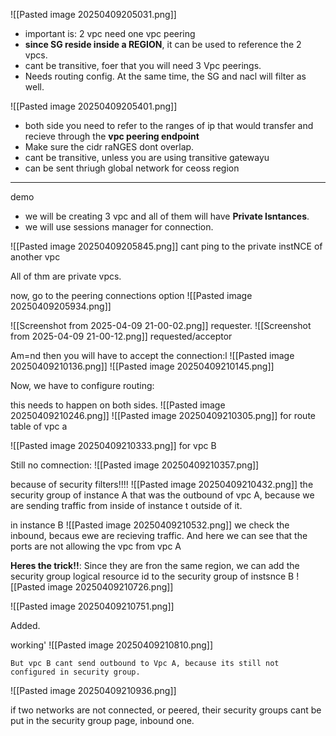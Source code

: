 ![[Pasted image 20250409205031.png]]
- important is: 2 vpc need one vpc peering
- **since SG reside inside a REGION**, it can be used to reference the 2 vpcs.
- cant be transitive, foer that you will need 3 Vpc peerings.
- Needs routing config. At the same time, the SG and nacl will filter as well.

![[Pasted image 20250409205401.png]]
- both side you need to refer to the ranges of ip that would transfer and recieve through the **vpc peering endpoint**
- Make sure the cidr raNGES dont overlap.
- cant be transitive, unless you are using transitive gatewayu
- can be sent thriugh global network for ceoss region

---
 demo
 - we will be creating 3 vpc and all of them will have **Private Isntances**.
 - we will use sessions manager for connection.

![[Pasted image 20250409205845.png]]
cant ping to the private instNCE of another vpc


All of thm are private vpcs.


now, go to the peering connections option
![[Pasted image 20250409205934.png]]

![[Screenshot from 2025-04-09 21-00-02.png]]
requester.
![[Screenshot from 2025-04-09 21-00-12.png]]
requested/acceptor

Am=nd then you will have to accept the connection:l
![[Pasted image 20250409210136.png]]
![[Pasted image 20250409210145.png]]

Now, we have to configure routing:

this needs to happen on both sides.
![[Pasted image 20250409210246.png]]
![[Pasted image 20250409210305.png]]
for route table of vpc a

![[Pasted image 20250409210333.png]]
for vpc B


Still no comnection:
![[Pasted image 20250409210357.png]]

because of security filters!!!!
![[Pasted image 20250409210432.png]]
the security group of instance A
that was the outbound of vpc A, because we are sending traffic from inside of instance t outside of it.

in instance B
![[Pasted image 20250409210532.png]]
we check the inbound, becaus ewe are recieving traffic. And here we can see that the ports are not allowing the vpc from vpc A

**Heres the trick!!**:
Since they are fron the same region, we can add the security group logical resource id to the security group of instsnce B
![[Pasted image 20250409210726.png]]

![[Pasted image 20250409210751.png]]

Added.


working'
![[Pasted image 20250409210810.png]]


	But vpc B cant send outbound to Vpc A, because its still not configured in security group.




![[Pasted image 20250409210936.png]]

if two networks are not connected, or peered, their security groups cant be put in the security group page, inbound one.







